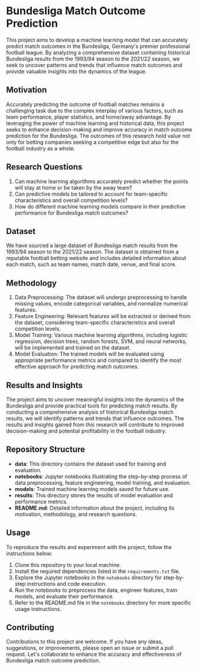 # Bundesliga Match Outcome Prediction

This project aims to develop a machine learning model that can accurately predict match outcomes in the Bundesliga, Germany's premier professional football league. By analyzing a comprehensive dataset containing historical Bundesliga results from the 1993/94 season to the 2021/22 season, we seek to uncover patterns and trends that influence match outcomes and provide valuable insights into the dynamics of the league.

## Motivation

Accurately predicting the outcome of football matches remains a challenging task due to the complex interplay of various factors, such as team performance, player statistics, and home/away advantage. By leveraging the power of machine learning and historical data, this project seeks to enhance decision-making and improve accuracy in match outcome prediction for the Bundesliga. The outcomes of this research hold value not only for betting companies seeking a competitive edge but also for the football industry as a whole.

## Research Questions

1. Can machine learning algorithms accurately predict whether the points will stay at home or be taken by the away team?
2. Can predictive models be tailored to account for team-specific characteristics and overall competition levels?
3. How do different machine learning models compare in their predictive performance for Bundesliga match outcomes?

## Dataset

We have sourced a large dataset of Bundesliga match results from the 1993/94 season to the 2021/22 season. The dataset is obtained from a reputable football betting website and includes detailed information about each match, such as team names, match date, venue, and final score.

## Methodology

1. Data Preprocessing: The dataset will undergo preprocessing to handle missing values, encode categorical variables, and normalize numerical features.
2. Feature Engineering: Relevant features will be extracted or derived from the dataset, considering team-specific characteristics and overall competition levels.
3. Model Training: Various machine learning algorithms, including logistic regression, decision trees, random forests, SVM, and neural networks, will be implemented and trained on the dataset.
4. Model Evaluation: The trained models will be evaluated using appropriate performance metrics and compared to identify the most effective approach for predicting match outcomes.

## Results and Insights

The project aims to uncover meaningful insights into the dynamics of the Bundesliga and provide practical tools for predicting match results. By conducting a comprehensive analysis of historical Bundesliga match results, we will identify patterns and trends that influence outcomes. The results and insights gained from this research will contribute to improved decision-making and potential profitability in the football industry.

## Repository Structure

- **data**: This directory contains the dataset used for training and evaluation.
- **notebooks**: Jupyter notebooks illustrating the step-by-step process of data preprocessing, feature engineering, model training, and evaluation.
- **models**: Trained machine learning models saved for future use.
- **results**: This directory stores the results of model evaluation and performance metrics.
- **README.md**: Detailed information about the project, including its motivation, methodology, and research questions.

## Usage

To reproduce the results and experiment with the project, follow the instructions below:

1. Clone this repository to your local machine.
2. Install the required dependencies listed in the `requirements.txt` file.
3. Explore the Jupyter notebooks in the `notebooks` directory for step-by-step instructions and code execution.
4. Run the notebooks to preprocess the data, engineer features, train models, and evaluate their performance.
5. Refer to the README.md file in the `notebooks` directory for more specific usage instructions.

## Contributing

Contributions to this project are welcome. If you have any ideas, suggestions, or improvements, please open an issue or submit a pull request. Let's collaborate to enhance the accuracy and effectiveness of Bundesliga match outcome prediction.